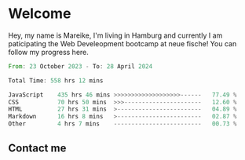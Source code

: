 # Welcome

Hey, my name is Mareike, I'm living in Hamburg and currently I am paticipating the Web Develeopment bootcamp at neue fische!
You can follow my progress here.

<!--START_SECTION:waka-->

```rust
From: 23 October 2023 - To: 28 April 2024

Total Time: 558 hrs 12 mins

JavaScript    435 hrs 46 mins >>>>>>>>>>>>>>>>>>>------   77.49 %
CSS           70 hrs 50 mins  >>>----------------------   12.60 %
HTML          27 hrs 31 mins  >------------------------   04.89 %
Markdown      16 hrs 8 mins   >------------------------   02.87 %
Other         4 hrs 7 mins    -------------------------   00.73 %
```

<!--END_SECTION:waka-->

## Contact me




